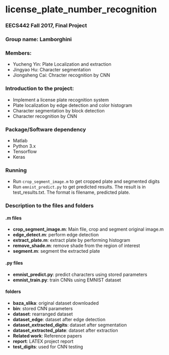 license_plate_number_recognition
==============================
### EECS442 Fall 2017, Final Project

### Group name: Lamborghini

### Members:
- Yucheng Yin: Plate Localization and extraction
- Jingyao Hu: Character segmentation
- Jiongsheng Cai: Chracter recognition by CNN

### Introduction to the project:
- Implement a license plate recognition system
- Plate localization by edge detection and color histogram
- Character segmentation by block detection
- Character recognition by CNN

### Package/Software dependency
- Matlab
- Python 3.x
- Tensorflow
- Keras

### Running
- Run `crop_segment_image.m` to get cropped plate and segmented digits
- Run `emnist_predict.py` to get predicted results. The result is in test_results.txt. The format is filename, predicted plate.

### Description to the files and folders
#### .m files
- **crop_segment_image.m**: Main file, crop and segment original image.m
- **edge_detect.m**: perform edge detection
- **extract_plate.m**: extract plate by performing histogram
- **remove_shade.m**: remove shade from the region of interest
- **segment.m**: segment the extracted plate

#### .py files
- **emnist_predict.py**: predict characters using stored parameters
- **emnist_train.py**: train CNNs using EMNIST dataset

#### folders
- **baza_slika**: original dataset downloaded
- **bin**: stored CNN parameters
- **dataset**: rearranged dataset
- **dataset_edge**: dataset after edge detection
- **dataset_extracted_digits**: dataset after segmentation
- **dataset_extracted_plate**: dataset after extraction
- **Related work**: Reference papers
- **report**: LATEX project report
- **test_digits**: used for CNN testing



